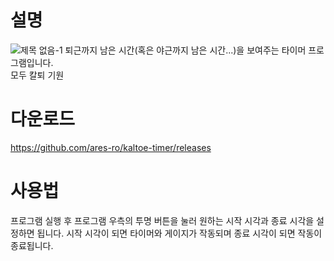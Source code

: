 # 설명
![제목 없음-1](https://github.com/user-attachments/assets/b112184b-efcf-4952-9b7f-9c57ad16b8d0)
퇴근까지 남은 시간(혹은 야근까지 남은 시간...)을 보여주는 타이머 프로그램입니다.  
모두 칼퇴 기원

# 다운로드
https://github.com/ares-ro/kaltoe-timer/releases

# 사용법
프로그램 실행 후 프로그램 우측의 투명 버튼을 눌러 원하는 시작 시각과 종료 시각을 설정하면 됩니다.
시작 시각이 되면 타이머와 게이지가 작동되며 종료 시각이 되면 작동이 종료됩니다.
